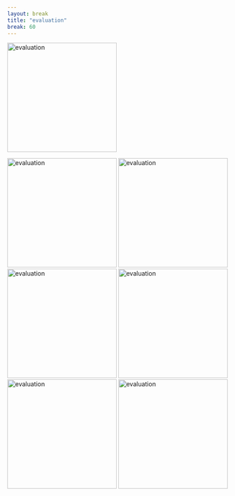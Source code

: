 ```yaml
---
layout: break
title: "evaluation"
break: 60
---
```


<p class="d-flex justify-content-around align-items-center">
  <a>
  <img src="{{ '/assets/img/evaluation/eval1.png' | relative_url }}" alt="evaluation" width="250">
  </a>
</p>

<p class="d-flex justify-content-around align-items-center">
  <img src="{{ '/assets/img/croatia.png' | relative_url }}" alt="evaluation" width="250">
  <img src="{{ '/assets/img/bbpf.jpg' | relative_url }}" alt="evaluation" width="250" >
  <img src="{{ '/assets/img/cesp.PNG' | relative_url }}" alt="evaluation" width="250">
  <img src="{{ '/assets/img/gbif.png' | relative_url }}" alt="evaluation" width="250">
  <img src="{{ '/assets/img/thf.PNG' | relative_url }}" alt="evaluation" width="250">
  <img src="{{ '/assets/img/belspo.png' | relative_url }}" alt="evaluation" width="250">
</p>
